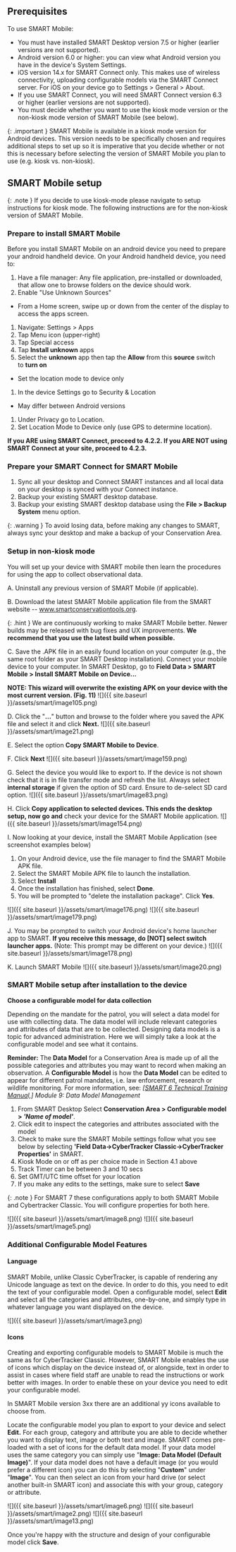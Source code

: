 ## Prerequisites

To use SMART Mobile:

- You must have installed SMART Desktop version 7.5 or higher (earlier versions are not supported).
- Android version 6.0 or higher: you can view what Android version you have in the device's System Settings.
- iOS version 14.x for SMART Connect only. This makes use of wireless connectivity, uploading configurable models via the SMART Connect server. For iOS on your device go to Settings \> General \> About.
- If you use SMART Connect, you will need SMART Connect version 6.3 or higher (earlier versions are not supported). 
- You must decide whether you want to use the kiosk mode version or the non-kiosk mode version of SMART Mobile (see below).

{: .important }
SMART Mobile is available in a kiosk mode version for Android devices. This version needs to be specifically chosen and requires additional steps to set up so it is imperative that you decide whether or not this is necessary before selecting the version of SMART Mobile you plan to use (e.g. kiosk vs. non-kiosk).


## SMART Mobile setup 

{: .note }
If you decide to use kiosk-mode please navigate to setup instructions for kiosk mode. The following instructions are for the non-kiosk version of SMART Mobile.

### Prepare to install SMART Mobile

Before you install SMART Mobile on an android device you need to prepare your android handheld device. On your Android handheld device, you need to:

1. Have a file manager: Any file application, pre-installed or downloaded, that allow one to browse folders on the device should work.
1. Enable "Use Unknown Sources"
- From a Home screen, swipe up or down from the center of the display to access the apps screen.
1. Navigate: Settings \> Apps
1. Tap Menu icon (upper-right)
1. Tap Special access
1. Tap **Install unknown** apps
1. Select the **unknown** app then tap the **Allow** from this **source** switch to **turn on**
- Set the location mode to device only
1. In the device Settings go to Security & Location
- May differ between Android versions
1. Under Privacy go to Location.
1. Set Location Mode to Device only (use GPS to determine location).

**If you ARE using SMART Connect, proceed to 4.2.2. If you ARE NOT using SMART Connect at your site, proceed to 4.2.3.**

### Prepare your SMART Connect for SMART Mobile

1. Sync all your desktop and Connect SMART instances and all local data on your desktop is synced with your Connect instance.
1. Backup your existing SMART desktop database.
1. Backup your existing SMART desktop database using the **File \> Backup System** menu option.

{: .warning }
To avoid losing data, before making any changes to SMART, always sync your desktop and make a backup of your Conservation Area.

### Setup in non-kiosk mode

You will set up your device with SMART mobile then learn the procedures for using the app to collect observational data.

A. Uninstall any previous version of SMART Mobile (if applicable).

B. Download the latest SMART Mobile application file from the SMART website -- www.smartconservationtools.org.

{: .hint }
We are continuously working to make SMART Mobile better. Newer builds may be released with bug fixes and UX improvements. **We recommend that you use the latest build when possible.**

C. Save the .APK file in an easily found location on your computer (e.g., the same root folder as your SMART Desktop installation). Connect your mobile device to your computer. In SMART Desktop, go to **Field Data \> SMART Mobile \> Install SMART Mobile on Device...**

**NOTE: This wizard will overwrite the existing APK on your device with the most current version. (Fig. 11)**
![]({{ site.baseurl }}/assets/smart/image105.png)

D. Click the "**\...**" button and browse to the folder where you saved the APK file and select it and click **Next.**
![]({{ site.baseurl }}/assets/smart/image21.png)

E. Select the option **Copy SMART Mobile to Device**.

F. Click **Next**
![]({{ site.baseurl }}/assets/smart/image159.png)

G. Select the device you would like to export to. If the device is not shown check that it is in file transfer mode and refresh the list. Always select **internal storage** if given the option of SD card. Ensure to de-select SD card option.
![]({{ site.baseurl }}/assets/smart/image83.png)

H. Click **Copy application to selected devices. This ends the desktop setup, now go and** check your device for the SMART Mobile application.
![]({{ site.baseurl }}/assets/smart/image154.png)

I. Now looking at your device, install the SMART Mobile Application (see screenshot examples below)
1. On your Android device, use the file manager to find the SMART Mobile APK file.
1. Select the SMART Mobile APK file to launch the installation.
1. Select **Install**
1. Once the installation has finished, select **Done**. 
1. You will be prompted to "delete the installation package". Click **Yes**.

![]({{ site.baseurl }}/assets/smart/image176.png)
![]({{ site.baseurl }}/assets/smart/image179.png)

J.  You may be prompted to switch your Android device's home launcher app to SMART. **If you receive this message, do [NOT] select switch launcher apps.** (Note: This prompt may be different on your device.)
![]({{ site.baseurl }}/assets/smart/image178.png)

K. Launch SMART Mobile
![]({{ site.baseurl }}/assets/smart/image20.png)

### SMART Mobile setup after installation to the device

**Choose a configurable model for data collection**

Depending on the mandate for the patrol, you will select a data model
for use with collecting data. The data model will include relevant
categories and attributes of data that are to be collected. Designing
data models is a topic for advanced administration. Here we will simply
take a look at the configurable model and see what it contains.

**Reminder:** The **Data Model** for a Conservation Area is made up of
all the possible categories and attributes you may want to record when
making an observation. A **Configurable Model** is how the **Data
Model** can be edited to appear for different patrol mandates, i.e. law
enforcement, research or wildlife monitoring. For more information, see:
*[[SMART 6 Technical Training
Manua](https://smartconservationtools.org/wp-content/uploads/2019/07/SMART%206%20Technical%20Training%20Manual_2019_07_sm.pdf)l,]*
*Module 9: Data Model Management*

1. From SMART Desktop Select **Conservation Area \> Configurable model \> *'Name of model'***.
1. Click edit to inspect the categories and attributes associated with the model
1. Check to make sure the SMART Mobile settings follow what you see below by selecting **'Field Data-\>CyberTracker Classic-\>CyberTracker Properties'** in SMART. 
1. Kiosk Mode on or off as per choice made in Section 4.1 above
1. Track Timer can be between 3 and 10 secs
1. Set GMT/UTC time offset for your location
1. If you make any edits to the settings, make sure to select **Save**

{: .note }
For SMART 7 these configurations apply to both SMART Mobile and Cybertracker Classic. You will configure properties for both here.

![]({{ site.baseurl }}/assets/smart/image8.png)
![]({{ site.baseurl }}/assets/smart/image5.png)

### Additional Configurable Model Features

#### Language

SMART Mobile, unlike Classic CyberTracker, is capable of rendering any Unicode language as text on the device. In order to do this, you need to edit the text of your configurable model. Open a configurable model, select **Edit** and select all the categories and attributes, one-by-one, and simply type in whatever language you want displayed on the device. 

![]({{ site.baseurl }}/assets/smart/image3.png)

#### Icons

Creating and exporting configurable models to SMART Mobile is much the
same as for CyberTracker Classic. However, SMART Mobile enables the use
of icons which display on the device instead of, or alongside, text in
order to assist in cases where field staff are unable to read the
instructions or work better with images. In order to enable these on
your device you need to edit your configurable model. 

In SMART Mobile version 3xx there are an additional yy icons available
to choose from.

Locate the configurable model you plan to export to your device and
select **Edit.** For each group, category and attribute you are able to
decide whether you want to display text, image or both text and image.
SMART comes pre-loaded with a set of icons for the default data model.
If your data model uses the same category you can simply use "**Image:
Data Model (Default Image)**". If your data model does not have a
default image (or you would prefer a different icon) you can do this by
selecting "**Custom**" under "**Image**". You can then select an icon
from your hard drive (or select another built-in SMART icon) and
associate this with your group, category or attribute. 

![]({{ site.baseurl }}/assets/smart/image6.png)
![]({{ site.baseurl }}/assets/smart/image2.png)
![]({{ site.baseurl }}/assets/smart/image13.png)

Once you're happy with the structure and design of your configurable
model click **Save**.

